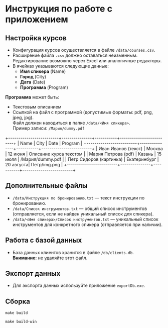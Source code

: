 # Инструкция по работе с приложением

## Настройка курсов

- Конфигурация курсов осуществляется в файле `/data/courses.csv`.
- Расширение файла `.csv` должно оставаться неизменным. Редактирование возможно через Excel или аналогичные редакторы.
- В ячейках указываются следующие данные:
  - **Имя спикера** (Name)
  - **Город** (City)
  - **Дата** (Date)
  - **Программа** (Program)

**Программа** может быть:
- Текстовым описанием
- Ссылкой на файл с программой (допустимые форматы: pdf, png, jpeg, jpg).  
  Файл должен находиться в папке `/data/<Имя спикера>`.  
  Пример записи: `/Мария/dummy.pdf`

+-------------------------+---------------+-----------+-------------------------+
| Name                    | City          | Date      | Program                 |
+-------------------------+---------------+-----------+-------------------------+
| Иван Иванов (текст)     | Москва        | 12 июня   | Описание курса текстом  |
| Мария Петрова (pdf)     | Казань        | 15 июля   | /Мария/dummy.pdf        |
| Петр Сидоров (картинка) | Екатеринбург  | 20 августа| Петр/img.png            |
+-------------------------+---------------+-----------+-------------------------+

## Дополнительные файлы

- `/data/Инструкция по бронированию.txt` — текст инструкции по бронированию.
- `/data/Список инструментов.txt` — общий список инструментов (отправляется, если не найден уникальный список для спикера).
- `/data/<Имя спикера>/Список инструментов.txt` — уникальный список инструментов для конкретного спикера (отправляется при наличии).

## Работа с базой данных

- База данных клиентов хранится в файле `/db/clients.db`.  
  **Внимание:** не удаляйте этот файл.

## Экспорт данных

- Для экспорта данных используйте приложение `exportDb.exe`.

## Сборка

```
make build

make build-win
```